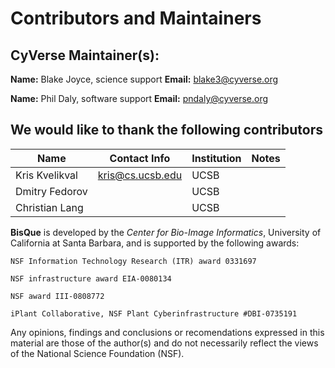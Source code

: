 # Contributors and Maintainers

## CyVerse Maintainer(s): 

**Name:** Blake Joyce, science support
**Email:** blake3@cyverse.org

**Name:** Phil Daly, software support
**Email:** pndaly@cyverse.org


## We would like to thank the following contributors

| Name           | Contact Info     | Institution | Notes |
|----------------|------------------|-------------|-------|
| Kris Kvelikval | kris@cs.ucsb.edu | UCSB        |       |
| Dmitry Fedorov |                  | UCSB        |       |
| Christian Lang |                  | UCSB        |       |

**BisQue** is developed by the *Center for Bio-Image Informatics*, University of California at Santa Barbara, and is supported by the following awards:

	NSF Information Technology Research (ITR) award 0331697

	NSF infrastructure award EIA-0080134

	NSF award III-0808772

	iPlant Collaborative, NSF Plant Cyberinfrastructure #DBI-0735191

Any opinions, findings and conclusions or recomendations expressed in this material are those of the author(s) 
and do not necessarily reflect the views of the National Science Foundation (NSF).
